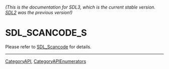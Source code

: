 ###### (This is the documentation for SDL3, which is the current stable version. [SDL2](https://wiki.libsdl.org/SDL2/) was the previous version!)
# SDL_SCANCODE_S

Please refer to [SDL_Scancode](SDL_Scancode) for details.

----
[CategoryAPI](CategoryAPI), [CategoryAPIEnumerators](CategoryAPIEnumerators)

